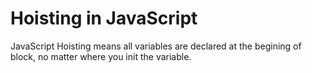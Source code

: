 # Hoisting in JavaScript

JavaScript Hoisting means all variables are declared at the begining of block, no matter where you init the variable.
